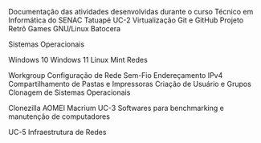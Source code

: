 Documentação das atividades desenvolvidas durante o curso Técnico em Informática do SENAC Tatuapé
UC-2
Virtualização
Git e GitHub
Projeto Retrô Games GNU/Linux Batocera

Sistemas Operacionais

Windows 10
Windows 11
Linux Mint
Redes

Workgroup
Configuração de Rede Sem-Fio
Endereçamento IPv4
Compartilhamento de Pastas e Impressoras
Criação de Usuário e Grupos
Clonagem de Sistemas Operacionais

Clonezilla
AOMEI
Macrium
UC-3
Softwares para benchmarking e manutenção de computadores

UC-5
Infraestrutura de Redes
